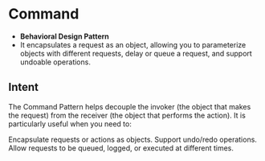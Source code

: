 # Command

- **Behavioral Design Pattern**
- It encapsulates a request as an object, allowing you to parameterize objects with different requests, delay or queue a request, and support undoable operations.

## Intent

The Command Pattern helps decouple the invoker (the object that makes the request) from the receiver (the object that performs the action). It is particularly useful when you need to:

Encapsulate requests or actions as objects.
Support undo/redo operations.
Allow requests to be queued, logged, or executed at different times.
